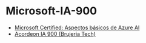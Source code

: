 # Microsoft-IA-900

- [Microsoft Certified: Aspectos básicos de Azure AI](https://learn.microsoft.com/es-es/credentials/certifications/azure-ai-fundamentals/?practice-assessment-type=certification)
- [Acordeon IA 900 (Brujeria Tech)](https://github.com/josejesusguzman/acordeon-ia-900)
